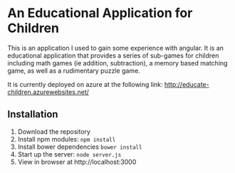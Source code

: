 # An Educational Application for Children
This is an application I used to gain some experience with angular. It is an
educational application that provides a series of sub-games for children
including math games (ie addition, subtraction), a memory based matching game,
as well as a rudimentary puzzle game.

It is currently deployed on azure at the following link:
http://educate-children.azurewebsites.net/

## Installation
1. Download the repository
2. Install npm modules: `npm install`
3. Install bower dependencies `bower install`
4. Start up the server: `node server.js`
5. View in browser at http://localhost:3000
